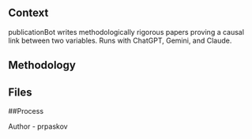 ## Context
publicationBot writes methodologically rigorous papers proving a causal link between two variables. 
Runs with ChatGPT, Gemini, and Claude.

## Methodology

## Files

##Process

Author - prpaskov 
